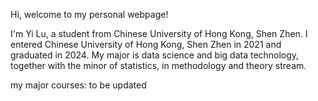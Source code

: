 Hi, welcome to my personal webpage!

I'm Yi Lu, a student from Chinese University of Hong Kong, Shen Zhen. I entered Chinese University of Hong Kong, Shen Zhen in 2021 and graduated in 2024. My major is data science and big data technology, together with the minor of statistics, in methodology and theory stream.

my major courses: to be updated
